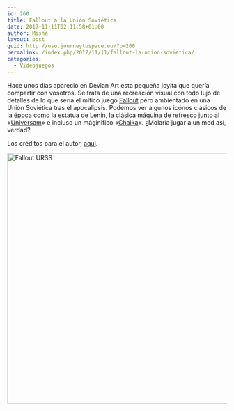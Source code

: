 ```yaml
---
id: 260
title: Fallout a la Unión Soviética
date: 2017-11-11T02:11:58+01:00
author: Misha
layout: post
guid: http://oso.journeytospace.eu/?p=260
permalink: /index.php/2017/11/11/fallout-la-union-sovietica/
categories:
  - Videojuegos
---
```

Hace unos días apareció en Devian Art esta pequeña joyita que quería compartir con vosotros. Se trata de una recreación visual con todo lujo de detalles de lo que sería el mítico juego [Fallout](https://es.wikipedia.org/wiki/Fallout_(serie)) pero ambientado en una Unión Soviética tras el apocalipsis. Podemos ver algunos icónos clásicos de la época como la estatua de Lenin, la clásica máquina de refresco junto al «[Universam](https://ru.wikipedia.org/wiki/%D0%A3%D0%BD%D0%B8%D0%B2%D0%B5%D1%80%D1%81%D0%B0%D0%BC)» e incluso un máginifico «[Chaika](https://ru.wikipedia.org/wiki/%D0%93%D0%90%D0%97-13)«. ¿Molaría jugar a un mod así, verdad?

Los créditos para el autor, [aquí](https://red888guns.deviantart.com/art/Fallout-USSR-707537006).

[<img loading="lazy" class="aligncenter size-large wp-image-276" src="http://www.unosoruso.com/wp-content/uploads/2017/11/fallout__ussr_by_red888guns-dbp8z1q-1024x576.jpg" alt="Fallout URSS" width="1024" height="576" srcset="https://www.unosoruso.com/wp-content/uploads/2017/11/fallout__ussr_by_red888guns-dbp8z1q-1024x576.jpg 1024w, https://www.unosoruso.com/wp-content/uploads/2017/11/fallout__ussr_by_red888guns-dbp8z1q-300x169.jpg 300w, https://www.unosoruso.com/wp-content/uploads/2017/11/fallout__ussr_by_red888guns-dbp8z1q-768x432.jpg 768w, https://www.unosoruso.com/wp-content/uploads/2017/11/fallout__ussr_by_red888guns-dbp8z1q-750x422.jpg 750w, https://www.unosoruso.com/wp-content/uploads/2017/11/fallout__ussr_by_red888guns-dbp8z1q.jpg 1191w" sizes="(max-width: 1024px) 100vw, 1024px" />](http://www.unosoruso.com/wp-content/uploads/2017/11/fallout__ussr_by_red888guns-dbp8z1q.jpg)